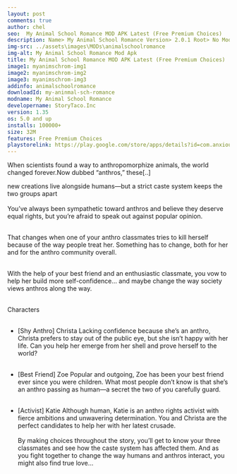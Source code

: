 ```yaml
---
layout: post
comments: true
author: chel
seo:  My Animal School Romance MOD APK Latest (Free Premium Choices)
description: Name> My Animal School Romance Version> 2.0.1 Root> No Mod features> Free Premium Choices Preview Tutorial Install> Install Steps> Download
img-src: ../assets\images\MODs\animalschoolromance
img-alt: My Animal School Romance Mod Apk
title: My Animal School Romance MOD APK Latest (Free Premium Choices)
image1: myanimschrom-img1
image2: myanimschrom-img2 
image3: myanimschrom-img3 
addinfo: animalschoolromance
downloadId: my-aninmal-sch-romance
modname: My Animal School Romance
developername: StoryTaco.Inc
version: 1.35
os: 5.0 and up
installs: 100000+
size: 32M
features: Free Premium Choices
playstorelink: https://play.google.com/store/apps/details?id=com.anxiousottergames.spacefarmer
---
```

<p>When scientists found a way to anthropomorphize animals, the world changed forever.Now dubbed “anthros,” these[..]

new creations live alongside humans—but a strict caste system keeps the two groups apart<br><br>
You’ve always been sympathetic toward anthros and believe they deserve equal rights, but you’re afraid to speak out against popular opinion.<br><br>

That changes when one of your anthro classmates tries to kill herself because of the way people treat her. Something has to change, both for her and for the anthro community overall.<br><br>

With the help of your best friend and an enthusiastic classmate, you vow to help her build more self-confidence… and maybe change the way society views anthros along the way.<br><br>

Characters<br><br>

* [Shy Anthro] Christa
Lacking confidence because she’s an anthro, Christa prefers to stay out of the public eye, but she isn’t happy with her life. Can you help her emerge from her shell and prove herself to the world?<br><br>

* [Best Friend] Zoe
Popular and outgoing, Zoe has been your best friend ever since you were children. What most people don’t know is that she’s an anthro passing as human—a secret the two of you carefully guard.<br><br>

* [Activist] Katie
Although human, Katie is an anthro rights activist with fierce ambitions and unwavering determination. You and Christa are the perfect candidates to help her with her latest crusade.<br><br>
By making choices throughout the story, you’ll get to know your three classmates and see how the caste system has affected them. And as you fight together to change the way humans and anthros interact, you might also find true love…
</p>